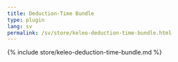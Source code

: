 ```yaml
---
title: Deduction-Time Bundle
type: plugin
lang: sv
permalink: /sv/store/keleo-deduction-time-bundle.html
---
```


{% include store/keleo-deduction-time-bundle.md %}
